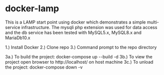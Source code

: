# docker-lamp
This is a LAMP start point using docker which demonstrates a simple multi-service infrastructure. The mysqli php extension was used for data access and the db service has been tested with MySQL5.x, MySQL8.x and MariaDb10.x

1.) Install Docker
2.) Clone repo
3.) Command prompt to the repo directory

3a.) To build the project:  docker-compose up --build -d
3b.) To view the project open browser to http://localhost/ on host machine
3c.) To unload the project: docker-compose down -v

